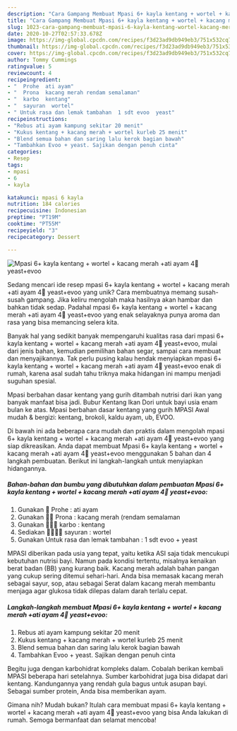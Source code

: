 ```yaml
---
description: "Cara Gampang Membuat Mpasi 6+ kayla kentang + wortel + kacang merah +ati ayam 4🌟 yeast+evoo Anti Gagal"
title: "Cara Gampang Membuat Mpasi 6+ kayla kentang + wortel + kacang merah +ati ayam 4🌟 yeast+evoo Anti Gagal"
slug: 1023-cara-gampang-membuat-mpasi-6-kayla-kentang-wortel-kacang-merah-ati-ayam-4-yeastevoo-anti-gagal
date: 2020-10-27T02:57:33.678Z
image: https://img-global.cpcdn.com/recipes/f3d23ad9db949eb3/751x532cq70/mpasi-6-kayla-kentang-wortel-kacang-merah-ati-ayam-4🌟-yeastevoo-foto-resep-utama.jpg
thumbnail: https://img-global.cpcdn.com/recipes/f3d23ad9db949eb3/751x532cq70/mpasi-6-kayla-kentang-wortel-kacang-merah-ati-ayam-4🌟-yeastevoo-foto-resep-utama.jpg
cover: https://img-global.cpcdn.com/recipes/f3d23ad9db949eb3/751x532cq70/mpasi-6-kayla-kentang-wortel-kacang-merah-ati-ayam-4🌟-yeastevoo-foto-resep-utama.jpg
author: Tommy Cummings
ratingvalue: 5
reviewcount: 4
recipeingredient:
- "  Prohe  ati ayam"
- "  Prona  kacang merah rendam semalaman"
- "  karbo  kentang"
- "  sayuran  wortel"
- " Untuk rasa dan lemak tambahan  1 sdt evoo  yeast"
recipeinstructions:
- "Rebus ati ayam kampung sekitar 20 menit"
- "Kukus kentang + kacang merah + wortel kurleb 25 menit"
- "Blend semua bahan dan saring lalu kerok bagian bawah"
- "Tambahkan Evoo + yeast. Sajikan dengan penuh cinta"
categories:
- Resep
tags:
- mpasi
- 6
- kayla

katakunci: mpasi 6 kayla 
nutrition: 184 calories
recipecuisine: Indonesian
preptime: "PT19M"
cooktime: "PT55M"
recipeyield: "3"
recipecategory: Dessert

---
```



![Mpasi 6+ kayla kentang + wortel + kacang merah +ati ayam 4🌟 yeast+evoo](https://img-global.cpcdn.com/recipes/f3d23ad9db949eb3/751x532cq70/mpasi-6-kayla-kentang-wortel-kacang-merah-ati-ayam-4🌟-yeastevoo-foto-resep-utama.jpg)

Sedang mencari ide resep mpasi 6+ kayla kentang + wortel + kacang merah +ati ayam 4🌟 yeast+evoo yang unik? Cara membuatnya memang susah-susah gampang. Jika keliru mengolah maka hasilnya akan hambar dan bahkan tidak sedap. Padahal mpasi 6+ kayla kentang + wortel + kacang merah +ati ayam 4🌟 yeast+evoo yang enak selayaknya punya aroma dan rasa yang bisa memancing selera kita.

Banyak hal yang sedikit banyak mempengaruhi kualitas rasa dari mpasi 6+ kayla kentang + wortel + kacang merah +ati ayam 4🌟 yeast+evoo, mulai dari jenis bahan, kemudian pemilihan bahan segar, sampai cara membuat dan menyajikannya. Tak perlu pusing kalau hendak menyiapkan mpasi 6+ kayla kentang + wortel + kacang merah +ati ayam 4🌟 yeast+evoo enak di rumah, karena asal sudah tahu triknya maka hidangan ini mampu menjadi suguhan spesial.

Mpasi berbahan dasar kentang yang gurih ditambah nutrisi dari ikan yang banyak manfaat bisa jadi. Bubur Kentang Ikan Dori untuk bayi usia enam bulan ke atas. Mpasi berbahan dasar kentang yang gurih MPASI Awal mudah &amp; bergizi: kentang, brokoli, kaldu ayam, ub, EVOO.


Di bawah ini ada beberapa cara mudah dan praktis dalam mengolah mpasi 6+ kayla kentang + wortel + kacang merah +ati ayam 4🌟 yeast+evoo yang siap dikreasikan. Anda dapat membuat Mpasi 6+ kayla kentang + wortel + kacang merah +ati ayam 4🌟 yeast+evoo menggunakan 5 bahan dan 4 langkah pembuatan. Berikut ini langkah-langkah untuk menyiapkan hidangannya.

<!--inarticleads1-->

##### Bahan-bahan dan bumbu yang dibutuhkan dalam pembuatan Mpasi 6+ kayla kentang + wortel + kacang merah +ati ayam 4🌟 yeast+evoo:

1. Gunakan  🌟 Prohe : ati ayam
1. Gunakan  🌟🌟 Prona : kacang merah (rendam semalaman
1. Gunakan  🌟🌟🌟 karbo : kentang
1. Sediakan  🌟🌟🌟🌟 sayuran : wortel
1. Gunakan  Untuk rasa dan lemak tambahan : 1 sdt evoo + yeast


MPASI diberikan pada usia yang tepat, yaitu ketika ASI saja tidak mencukupi kebutuhan nutrisi bayi. Namun pada kondisi tertentu, misalnya kenaikan berat badan (BB) yang kurang baik. Kacang merah adalah bahan pangan yang cukup sering ditemui sehari-hari. Anda bisa memasak kacang merah sebagai sayur, sop, atau sebagai Serat dalam kacang merah membantu menjaga agar glukosa tidak dilepas dalam darah terlalu cepat. 

<!--inarticleads2-->

##### Langkah-langkah membuat Mpasi 6+ kayla kentang + wortel + kacang merah +ati ayam 4🌟 yeast+evoo:

1. Rebus ati ayam kampung sekitar 20 menit
1. Kukus kentang + kacang merah + wortel kurleb 25 menit
1. Blend semua bahan dan saring lalu kerok bagian bawah
1. Tambahkan Evoo + yeast. Sajikan dengan penuh cinta


Begitu juga dengan karbohidrat kompleks dalam. Cobalah berikan kembali MPASI beberapa hari setelahnya. Sumber karbohidrat juga bisa didapat dari kentang. Kandungannya yang rendah gula bagus untuk asupan bayi. Sebagai sumber protein, Anda bisa memberikan ayam. 

Gimana nih? Mudah bukan? Itulah cara membuat mpasi 6+ kayla kentang + wortel + kacang merah +ati ayam 4🌟 yeast+evoo yang bisa Anda lakukan di rumah. Semoga bermanfaat dan selamat mencoba!
